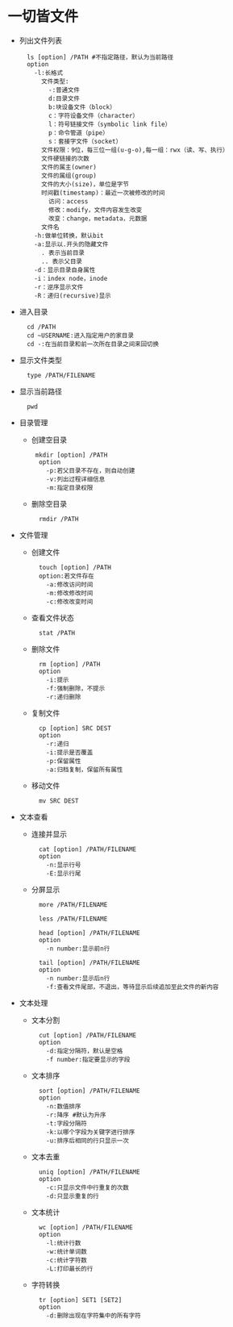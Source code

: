 # 一切皆文件

* 列出文件列表

        ls [option] /PATH #不指定路径，默认为当前路径  
        option
          -l:长格式
            文件类型:
              -:普通文件
              d:目录文件
              b:块设备文件（block）
              c：字符设备文件（character）
              l：符号链接文件（symbolic link file）
              p：命令管道（pipe）
              s：套接字文件（socket）
            文件权限：9位，每三位一组(u-g-o),每一组：rwx（读、写、执行）
            文件硬链接的次数
            文件的属主(owner)
            文件的属组(group)
            文件的大小(size)，单位是字节
            时间戳(timestamp)：最近一次被修改的时间
              访问：access
              修改：modify，文件内容发生改变
              改变：change，metadata，元数据
            文件名
          -h:做单位转换，默认bit
          -a:显示以.开头的隐藏文件
            . 表示当前目录
            .. 表示父目录
          -d：显示目录自身属性
          -i：index node，inode
          -r：逆序显示文件
          -R：递归(recursive)显示 

* 进入目录

        cd /PATH
        cd ~USERNAME:进入指定用户的家目录
        cd -:在当前目录和前一次所在目录之间来回切换

* 显示文件类型

        type /PATH/FILENAME

* 显示当前路径

        pwd

* 目录管理

    * 创建空目录

           mkdir [option] /PATH
            option
              -p:若父目录不存在，则自动创建
              -v:列出过程详细信息
              -m:指定目录权限

    * 删除空目录

            rmdir /PATH

* 文件管理

    * 创建文件

            touch [option] /PATH
            option:若文件存在
              -a:修改访问时间
              -m:修改修改时间
              -c:修改改变时间

    * 查看文件状态

            stat /PATH

    * 删除文件
    
            rm [option] /PATH
            option
              -i:提示
              -f:强制删除，不提示
              -r:递归删除

    * 复制文件

            cp [option] SRC DEST
            option
              -r:递归
              -i:提示是否覆盖
              -p:保留属性
              -a:归档复制，保留所有属性

    * 移动文件

            mv SRC DEST

* 文本查看

    * 连接并显示

            cat [option] /PATH/FILENAME
            option
              -n:显示行号
              -E:显示行尾

    * 分屏显示

            more /PATH/FILENAME

            less /PATH/FILENAME

            head [option] /PATH/FILENAME
            option
              -n number:显示前n行

            tail [option] /PATH/FILENAME
            option
              -n number:显示后n行
              -f:查看文件尾部，不退出，等待显示后续追加至此文件的新内容

* 文本处理

    * 文本分割

            cut [option] /PATH/FILENAME
            option
              -d:指定分隔符，默认是空格
              -f number:指定要显示的字段

    * 文本排序

            sort [option] /PATH/FILENAME
            option
              -n:数值排序
              -r:降序 #默认为升序
              -t:字段分隔符
              -k:以哪个字段为关键字进行排序
              -u:排序后相同的行只显示一次

    * 文本去重
    
            uniq [option] /PATH/FILENAME
            option 
              -c:只显示文件中行重复的次数
              -d:只显示重复的行

    * 文本统计

            wc [option] /PATH/FILENAME
            option
              -l:统计行数
              -w:统计单词数
              -c:统计字符数
              -L:打印最长的行

    * 字符转换
        
            tr [option] SET1 [SET2]
            option
              -d:删除出现在字符集中的所有字符

